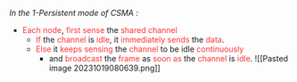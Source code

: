 *In the 1-Persistent mode of CSMA :*
- <span style="color:#fe3333">Each node</span>, <span style="color:#fe3333">first sense</span> the <span style="color:#fe3333">shared channel</span>
	-  <span style="color:#fe3333">If</span> the <span style="color:#fe3333">channel</span> is <span style="color:#fe3333">idle</span>, it <span style="color:#fe3333">immediately sends</span> the <span style="color:#fe3333">data</span>.
	- <span style="color:#fe3333">Else</span> it <span style="color:#fe3333">keeps sensing</span> the <span style="color:#fe3333">channel</span> to be idle <span style="color:#fe3333">continuously</span>
		- and <span style="color:#fe3333">broadcast</span> the <span style="color:#fe3333">frame</span> as <span style="color:#fe3333">soon as</span> the <span style="color:#fe3333">channel</span> is <span style="color:#fe3333">idle</span>.
![[Pasted image 20231019080639.png]]